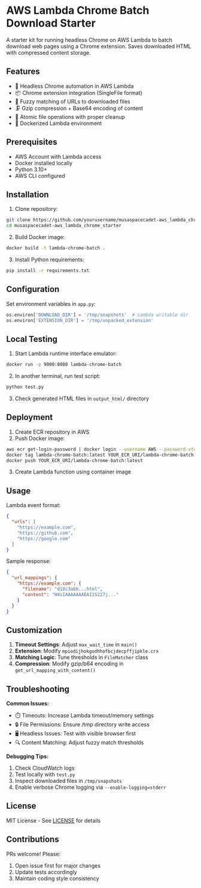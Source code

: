 # AWS Lambda Chrome Batch Download Starter

A starter kit for running headless Chrome on AWS Lambda to batch download web pages using a Chrome extension. Saves downloaded HTML with compressed content storage.

## Features

- 🚀 Headless Chrome automation in AWS Lambda
- 📦 Chrome extension integration (SingleFile format)
- 🔄 Fuzzy matching of URLs to downloaded files
- 🗜️ Gzip compression + Base64 encoding of content
- 📁 Atomic file operations with proper cleanup
- 🐳 Dockerized Lambda environment

## Prerequisites

- AWS Account with Lambda access
- Docker installed locally
- Python 3.10+
- AWS CLI configured

## Installation

1. Clone repository:
```bash
git clone https://github.com/yourusername/musaspacecadet-aws_lambda_chrome_starter.git
cd musaspacecadet-aws_lambda_chrome_starter
```

2. Build Docker image:
```bash
docker build -t lambda-chrome-batch .
```

3. Install Python requirements:
```bash
pip install -r requirements.txt
```

## Configuration

Set environment variables in `app.py`:
```python
os.environ['DOWNLOAD_DIR'] = '/tmp/snapshots'  # Lambda writable dir
os.environ['EXTENSION_DIR'] = '/tmp/unpacked_extension'
```

## Local Testing

1. Start Lambda runtime interface emulator:
```bash
docker run -p 9000:8080 lambda-chrome-batch
```

2. In another terminal, run test script:
```bash
python test.py
```

3. Check generated HTML files in `output_html/` directory

## Deployment

1. Create ECR repository in AWS
2. Push Docker image:
```bash
aws ecr get-login-password | docker login --username AWS --password-stdin YOUR_ECR_URL
docker tag lambda-chrome-batch:latest YOUR_ECR_URI/lambda-chrome-batch:latest
docker push YOUR_ECR_URI/lambda-chrome-batch:latest
```

3. Create Lambda function using container image

## Usage

Lambda event format:
```json
{
  "urls": [
    "https://example.com",
    "https://github.com",
    "https://google.com"
  ]
}
```

Sample response:
```json
{
  "url_mappings": {
    "https://example.com": {
      "filename": "d18c3abb...html",
      "content": "H4sIAAAAAAAEAI2S227j..."
    }
  }
}
```

## Customization

1. **Timeout Settings**: Adjust `max_wait_time` in `main()`
2. **Extension**: Modify `mpiodijhokgodhhofbcjdecpffjipkle.crx`
3. **Matching Logic**: Tune thresholds in `FileMatcher` class
4. **Compression**: Modify gzip/b64 encoding in `get_url_mapping_with_content()`

## Troubleshooting

**Common Issues:**
- ⏱️ Timeouts: Increase Lambda timeout/memory settings
- 🔒 File Permissions: Ensure /tmp directory write access
- 🖥️ Headless Issues: Test with visible browser first
- 🔍 Content Matching: Adjust fuzzy match thresholds

**Debugging Tips:**
1. Check CloudWatch logs
2. Test locally with `test.py`
3. Inspect downloaded files in `/tmp/snapshots`
4. Enable verbose Chrome logging via `--enable-logging=stderr`

## License

MIT License - See [LICENSE](LICENSE) for details

## Contributions

PRs welcome! Please:
1. Open issue first for major changes
2. Update tests accordingly
3. Maintain coding style consistency
